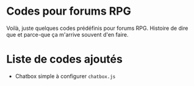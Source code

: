 # Codes pour forums RPG
Voilà, juste quelques codes prédéfinis pour forums RPG. Histoire de dire que et
parce-que ça m'arrive souvent d'en faire.

# Liste de codes ajoutés
- Chatbox simple à configurer `chatbox.js`
